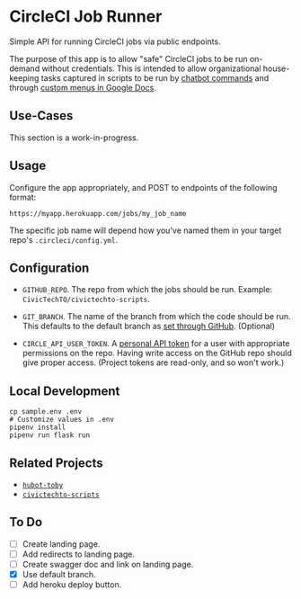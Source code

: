 # CircleCI Job Runner

Simple API for running CircleCI jobs via public endpoints.

The purpose of this app is to allow "safe" CircleCI jobs to be run
on-demand without credentials. This is intended to allow organizational
house-keeping tasks captured in scripts to be run by [chatbot
commands]() and through [custom menus in Google Docs]().

## Use-Cases

This section is a work-in-progress.

## Usage

Configure the app appropriately, and POST to endpoints of the following
format:

`https://myapp.herokuapp.com/jobs/my_job_name`

The specific job name will depend how you've named them in your target
repo's `.circleci/config.yml`.

## Configuration

- `GITHUB_REPO`. The repo from which the jobs should be run. Example:
  `CivicTechTO/civictechto-scripts`.

- `GIT_BRANCH`. The name of the branch from which the code should be
  run. This defaults to the default branch as [set through
GitHub](https://help.github.com/articles/setting-the-default-branch/).
(Optional)

- `CIRCLE_API_USER_TOKEN`. A [personal API token][personal-token] for a
  user with appropriate permissions on the repo. Having write access on
the GitHub repo should give proper access. (Project tokens are
read-only, and so won't work.)

   [personal-token]: https://circleci.com/docs/2.0/managing-api-tokens/#creating-a-personal-api-token

## Local Development

```
cp sample.env .env
# Customize values in .env
pipenv install
pipenv run flask run
```

## Related Projects

- [`hubot-toby`](https://github.com/civictechto/hubot-toby)
- [`civictechto-scripts`](https://github.com/civictechto/civictechto-scripts)

## To Do

- [ ] Create landing page.
- [ ] Add redirects to landing page.
- [ ] Create swagger doc and link on landing page.
- [x] Use default branch.
- [ ] Add heroku deploy button.
